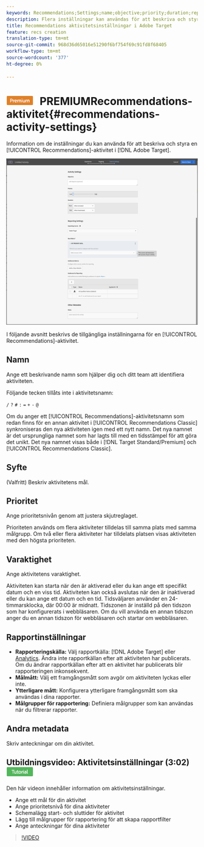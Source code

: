 ```yaml
---
keywords: Recommendations;Settings;name;objective;priority;duration;reporting settings;other metadata
description: Flera inställningar kan användas för att beskriva och styra en Recommendations-aktivitet i Adobe Target.
title: Recommendations aktivitetsinställningar i Adobe Target
feature: recs creation
translation-type: tm+mt
source-git-commit: 968d36d65016e51290f6bf754f69c91fd8f68405
workflow-type: tm+mt
source-wordcount: '377'
ht-degree: 0%

---
```



# ![Inställningar för ](/help/assets/premium.png) PREMIUMRecommendations-aktivitet{#recommendations-activity-settings}

Information om de inställningar du kan använda för att beskriva och styra en [!UICONTROL Recommendations]-aktivitet i [!DNL Adobe Target].

![Recommendations Goals &amp; Settings page](/help/c-recommendations/t-create-recs-activity/assets/recs-settings.png)

I följande avsnitt beskrivs de tillgängliga inställningarna för en [!UICONTROL Recommendations]-aktivitet.

## Namn

Ange ett beskrivande namn som hjälper dig och ditt team att identifiera aktiviteten.

Följande tecken tillåts inte i aktivitetsnamn:

`/`
`?`
`#`
`:`
`=`
`+`
`-`
`@`

Om du anger ett [!UICONTROL Recommendations]-aktivitetsnamn som redan finns för en annan aktivitet i [!UICONTROL Recommendations Classic] synkroniseras den nya aktiviteten igen med ett nytt namn. Det nya namnet är det ursprungliga namnet som har lagts till med en tidsstämpel för att göra det unikt. Det nya namnet visas både i [!DNL Target Standard/Premium] och [!UICONTROL Recommendations Classic].

## Syfte

(Valfritt) Beskriv aktivitetens mål.

## Prioritet

Ange prioritetsnivån genom att justera skjutreglaget.

Prioriteten används om flera aktiviteter tilldelas till samma plats med samma målgrupp. Om två eller flera aktiviteter har tilldelats platsen visas aktiviteten med den högsta prioriteten.

## Varaktighet

Ange aktivitetens varaktighet.

Aktiviteten kan starta när den är aktiverad eller du kan ange ett specifikt datum och en viss tid. Aktiviteten kan också avslutas när den är inaktiverad eller du kan ange ett datum och en tid. Tidsväljaren använder en 24-timmarsklocka, där 00:00 är midnatt. Tidszonen är inställd på den tidszon som har konfigurerats i webbläsaren. Om du vill använda en annan tidszon anger du en annan tidszon för webbläsaren och startar om webbläsaren.

## Rapportinställningar

* **Rapporteringskälla:** Välj rapportkälla:  [!DNL Adobe Target] eller  [Analytics](/help/c-integrating-target-with-mac/a4t/a4t.md). Ändra inte rapportkällan efter att aktiviteten har publicerats. Om du ändrar rapportkällan efter att en aktivitet har publicerats blir rapporteringen inkonsekvent.
* **Målmått:** Välj ett framgångsmått som avgör om aktiviteten lyckas eller inte.
* **Ytterligare mått:** Konfigurera ytterligare framgångsmått som ska användas i dina rapporter.
* **Målgrupper för rapportering:** Definiera målgrupper som kan användas när du filtrerar rapporter.

## Andra metadata

Skriv anteckningar om din aktivitet.

## Utbildningsvideo: Aktivitetsinställningar (3:02) ![Tutorial badge](/help/assets/tutorial.png)

Den här videon innehåller information om aktivitetsinställningar.

* Ange ett mål för din aktivitet
* Ange prioritetsnivå för dina aktiviteter
* Schemalägg start- och sluttider för aktivitet
* Lägg till målgrupper för rapportering för att skapa rapportfilter
* Ange anteckningar för dina aktiviteter

>[!VIDEO](https://video.tv.adobe.com/v/17381)